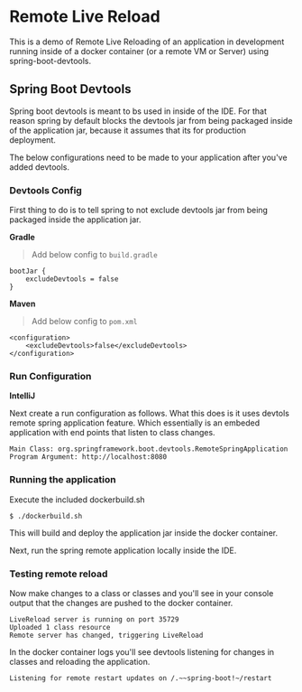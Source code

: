# Remote Live Reload

This is a demo of Remote Live Reloading of an application in development running inside of a docker container (or a remote VM or Server) using spring-boot-devtools.

## Spring Boot Devtools

Spring boot devtools is meant to bs used in inside of the IDE. For that reason spring by default blocks the devtools jar from being packaged inside of the application jar, because it assumes that its for production deployment.

The below configurations need to be made to your application after you've added devtools.

### Devtools Config

First thing to do is to tell spring to not exclude devtools jar from being packaged inside the application jar.

**Gradle**
> Add below config to 
> `build.gradle` 
```
bootJar {
	excludeDevtools = false
}
```
**Maven**
> Add below config to 
> `pom.xml`
```
<configuration>
    <excludeDevtools>false</excludeDevtools>
</configuration>
```

### Run Configuration

**IntelliJ**

Next create a run configuration as follows. What this does is it uses devtols remote spring application feature. Which essentially is an embeded application with end points that listen to class changes.
```
Main Class: org.springframework.boot.devtools.RemoteSpringApplication
Program Argument: http://localhost:8080
```

### Running the application ###
Execute the included dockerbuild.sh
```
$ ./dockerbuild.sh
```
This will build and deploy the application jar inside the docker container.

Next, run the spring remote application locally inside the IDE.

### Testing remote reload
Now make changes to a class or classes and you'll see in your console output that the changes are pushed to the docker container.

```
LiveReload server is running on port 35729
Uploaded 1 class resource
Remote server has changed, triggering LiveReload
```

In the docker container logs you'll see devtools listening for changes in classes and reloading the application.

```
Listening for remote restart updates on /.~~spring-boot!~/restart
```

